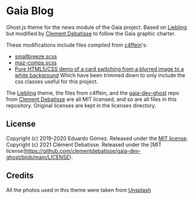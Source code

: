 # Gaia Blog

Ghost.js theme for the news module of the Gaia project.
Based on [Liebling](https://github.com/eddiesigner/liebling) but modified by [Clement Debatisse](https://github.com/clementdebatisse) to follow the Gaia graphic charter.

These modifications include files compiled from [c4ffein](https://github.com/c4ffein)'s:
- [smallbreeze.scss](https://github.com/c4ffein/1files-js/tree/master/smallbreeze/smallbreeze.scss)
- [maz-comps.scss](https://github.com/c4ffein/1files-js/blob/master/maz-comps/maz-comps.scss)
- [Pure HTML5/CSS demo of a card switching from a blurred image to a white background](https://gist.github.com/c4ffein/49cb223fa3e53fde53fbf46744ccc902)
Which have been trimmed down to only include the css classes useful for this project.

The [Liebling](https://github.com/eddiesigner/liebling) theme, the files from c4ffein, and the [gaia-dev-ghost](https://github.com/clementdebatisse/gaia-dev-ghost) repo from [Clement Debatisse](https://github.com/clementdebatisse) are all MIT licensed, and so are all files in this repository.
Original licenses are kept in the licenses directory.

## License

Copyright (c) 2019-2020 Eduardo Gómez. Released under the [MIT license](https://github.com/eddiesigner/liebling/blob/master/LICENSE).
Copyright (c) 2021 Clément Debatisse. Released under the [MIT license]https://github.com/clementdebatisse/gaia-dev-ghost/blob/main/LICENSE).

## Credits

All the photos used in this theme were taken from [Unsplash](https://unsplash.com)
